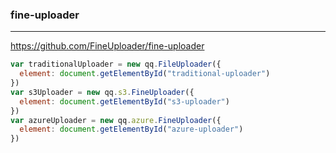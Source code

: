 ### fine-uploader
---
https://github.com/FineUploader/fine-uploader

```js
var traditionalUploader = new qq.FileUploader({
  element: document.getElementById("traditional-uploader")
})
var s3Uploader = new qq.s3.FineUploader({
  element: document.getElementById("s3-uploader")
})
var azureUploader = new qq.azure.FineUploader({
  element: document.getElementById("azure-uploader")
})
```

```
```

```
```

